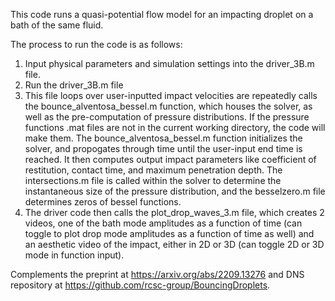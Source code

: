 This code runs a quasi-potential flow model for an impacting droplet on a bath of the same fluid.

The process to run the code is as follows:

1) Input physical parameters and simulation settings into the driver_3B.m file. 
2) Run the driver_3B.m file
3) This file loops over user-inputted impact velocities are repeatedly calls the bounce_alventosa_bessel.m function, which houses the solver, as well as the pre-computation of pressure distributions. If the pressure functions .mat files are not in the current working directory, the code will make them. The bounce_alventosa_bessel.m function initializes the solver, and propogates through time until the user-input end time is reached. It then computes output impact parameters like coefficient of restitution, contact time, and maximum penetration depth. The intersections.m file is called within the solver to determine the instantaneous size of the pressure distribution, and the besselzero.m file determines zeros of bessel functions.
4) The driver code then calls the plot_drop_waves_3.m file, which creates 2 videos, one of the bath mode amplitudes as a function of time (can toggle to plot drop mode amplitudes as a function of time as well) and an aesthetic video of the impact, either in 2D or 3D (can toggle 2D or 3D mode in function input).

Complements the preprint at https://arxiv.org/abs/2209.13276 and DNS repository at https://github.com/rcsc-group/BouncingDroplets.
